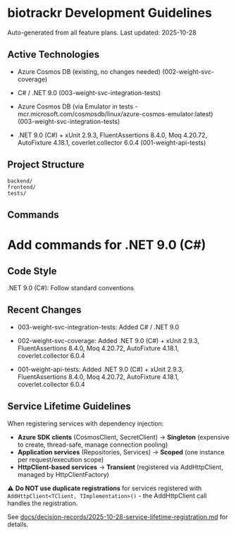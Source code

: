 # biotrackr Development Guidelines

Auto-generated from all feature plans. Last updated: 2025-10-28

## Active Technologies
- Azure Cosmos DB (existing, no changes needed) (002-weight-svc-coverage)
- C# / .NET 9.0 (003-weight-svc-integration-tests)
- Azure Cosmos DB (via Emulator in tests - mcr.microsoft.com/cosmosdb/linux/azure-cosmos-emulator:latest) (003-weight-svc-integration-tests)

- .NET 9.0 (C#) + xUnit 2.9.3, FluentAssertions 8.4.0, Moq 4.20.72, AutoFixture 4.18.1, coverlet.collector 6.0.4 (001-weight-api-tests)

## Project Structure

```text
backend/
frontend/
tests/
```

## Commands

# Add commands for .NET 9.0 (C#)

## Code Style

.NET 9.0 (C#): Follow standard conventions

## Recent Changes
- 003-weight-svc-integration-tests: Added C# / .NET 9.0
- 002-weight-svc-coverage: Added .NET 9.0 (C#) + xUnit 2.9.3, FluentAssertions 8.4.0, Moq 4.20.72, AutoFixture 4.18.1, coverlet.collector 6.0.4

- 001-weight-api-tests: Added .NET 9.0 (C#) + xUnit 2.9.3, FluentAssertions 8.4.0, Moq 4.20.72, AutoFixture 4.18.1, coverlet.collector 6.0.4

<!-- MANUAL ADDITIONS START -->

## Service Lifetime Guidelines

When registering services with dependency injection:

- **Azure SDK clients** (CosmosClient, SecretClient) → **Singleton** (expensive to create, thread-safe, manage connection pooling)
- **Application services** (Repositories, Services) → **Scoped** (one instance per request/execution scope)
- **HttpClient-based services** → **Transient** (registered via AddHttpClient, managed by HttpClientFactory)

⚠️ **Do NOT use duplicate registrations** for services registered with `AddHttpClient<TClient, TImplementation>()` - the AddHttpClient call handles the registration.

See [docs/decision-records/2025-10-28-service-lifetime-registration.md](../docs/decision-records/2025-10-28-service-lifetime-registration.md) for details.

<!-- MANUAL ADDITIONS END -->
